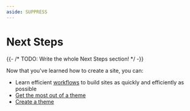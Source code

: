 ```yaml
---
aside: SUPPRESS
---
```

# Next Steps

{{- /* TODO: Write the whole Next Steps section! */ -}}

Now that you've learned how to create a site, you can:

* Learn efficient [workflows](workflow.html) to 
build sites as quickly and efficiently as possible
* [Get the most out of a theme](themes-using.html)
* [Create a theme](themes-creating.html)

